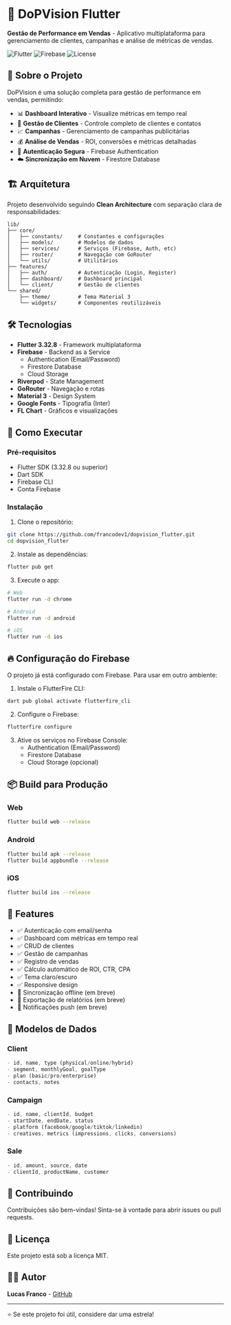 # 🚀 DoPVision Flutter

**Gestão de Performance em Vendas** - Aplicativo multiplataforma para gerenciamento de clientes, campanhas e análise de métricas de vendas.

![Flutter](https://img.shields.io/badge/Flutter-3.32.8-02569B?logo=flutter)
![Firebase](https://img.shields.io/badge/Firebase-Enabled-FFCA28?logo=firebase)
![License](https://img.shields.io/badge/License-MIT-green)

## 📱 Sobre o Projeto

DoPVision é uma solução completa para gestão de performance em vendas, permitindo:

- 📊 **Dashboard Interativo** - Visualize métricas em tempo real
- 👥 **Gestão de Clientes** - Controle completo de clientes e contatos
- 📈 **Campanhas** - Gerenciamento de campanhas publicitárias
- 💰 **Análise de Vendas** - ROI, conversões e métricas detalhadas
- 🔐 **Autenticação Segura** - Firebase Authentication
- ☁️ **Sincronização em Nuvem** - Firestore Database

## 🏗️ Arquitetura

Projeto desenvolvido seguindo **Clean Architecture** com separação clara de responsabilidades:

```
lib/
├── core/
│   ├── constants/     # Constantes e configurações
│   ├── models/        # Modelos de dados
│   ├── services/      # Serviços (Firebase, Auth, etc)
│   ├── router/        # Navegação com GoRouter
│   └── utils/         # Utilitários
├── features/
│   ├── auth/          # Autenticação (Login, Register)
│   ├── dashboard/     # Dashboard principal
│   └── client/        # Gestão de clientes
└── shared/
    ├── theme/         # Tema Material 3
    └── widgets/       # Componentes reutilizáveis
```

## 🛠️ Tecnologias

- **Flutter 3.32.8** - Framework multiplataforma
- **Firebase** - Backend as a Service
  - Authentication (Email/Password)
  - Firestore Database
  - Cloud Storage
- **Riverpod** - State Management
- **GoRouter** - Navegação e rotas
- **Material 3** - Design System
- **Google Fonts** - Tipografia (Inter)
- **FL Chart** - Gráficos e visualizações

## 🚀 Como Executar

### Pré-requisitos

- Flutter SDK (3.32.8 ou superior)
- Dart SDK
- Firebase CLI
- Conta Firebase

### Instalação

1. Clone o repositório:
```bash
git clone https://github.com/francodev1/dopvision_flutter.git
cd dopvision_flutter
```

2. Instale as dependências:
```bash
flutter pub get
```

3. Execute o app:
```bash
# Web
flutter run -d chrome

# Android
flutter run -d android

# iOS
flutter run -d ios
```

## 🔥 Configuração do Firebase

O projeto já está configurado com Firebase. Para usar em outro ambiente:

1. Instale o FlutterFire CLI:
```bash
dart pub global activate flutterfire_cli
```

2. Configure o Firebase:
```bash
flutterfire configure
```

3. Ative os serviços no Firebase Console:
   - Authentication (Email/Password)
   - Firestore Database
   - Cloud Storage (opcional)

## 📦 Build para Produção

### Web
```bash
flutter build web --release
```

### Android
```bash
flutter build apk --release
flutter build appbundle --release
```

### iOS
```bash
flutter build ios --release
```

## 🎨 Features

- ✅ Autenticação com email/senha
- ✅ Dashboard com métricas em tempo real
- ✅ CRUD de clientes
- ✅ Gestão de campanhas
- ✅ Registro de vendas
- ✅ Cálculo automático de ROI, CTR, CPA
- ✅ Tema claro/escuro
- ✅ Responsive design
- 🔄 Sincronização offline (em breve)
- 🔄 Exportação de relatórios (em breve)
- 🔄 Notificações push (em breve)

## 📝 Modelos de Dados

### Client
```dart
- id, name, type (physical/online/hybrid)
- segment, monthlyGoal, goalType
- plan (basic/pro/enterprise)
- contacts, notes
```

### Campaign
```dart
- id, name, clientId, budget
- startDate, endDate, status
- platform (facebook/google/tiktok/linkedin)
- creatives, metrics (impressions, clicks, conversions)
```

### Sale
```dart
- id, amount, source, date
- clientId, productName, customer
```

## 🤝 Contribuindo

Contribuições são bem-vindas! Sinta-se à vontade para abrir issues ou pull requests.

## 📄 Licença

Este projeto está sob a licença MIT.

## 👨‍💻 Autor

**Lucas Franco** - [GitHub](https://github.com/francodev1)

---

⭐ Se este projeto foi útil, considere dar uma estrela!
